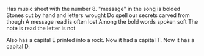 Has music sheet with the number 8.
"message" in the song is bolded
Stones cut by hand and letters wrought
Do spell our secrets carved from though
A message read is often lost
Among the bold words spoken soft
The note is read the letter is not

Also has a capital E printed into a rock.
Now it had a capital T.
Now it has a capital D.
